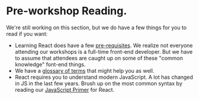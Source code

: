 # Pre-workshop Reading.

We're still working on this section, but we do have a few things for you to read if you want:

- Learning React does have a few [pre-requisites](/prerequisites). We realize not everyone attending our workshops is a full-time front-end developer. But we have to assume that attendees are caught up on some of these "common knowledge" font-end things.
- We have a [glossary of terms](/glossary) that might help you as well.
- React requires you to understand modern JavaScript. A lot has changed in JS in the last few years. Brush up on the most common syntax by reading our [JavaScript Primer](https://reacttraining.com/blog/javascript-the-react-parts/) for React.
